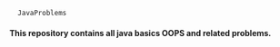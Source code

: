       JavaProblems 
<h4> This repository contains all java basics OOPS and related problems. </h4> 
